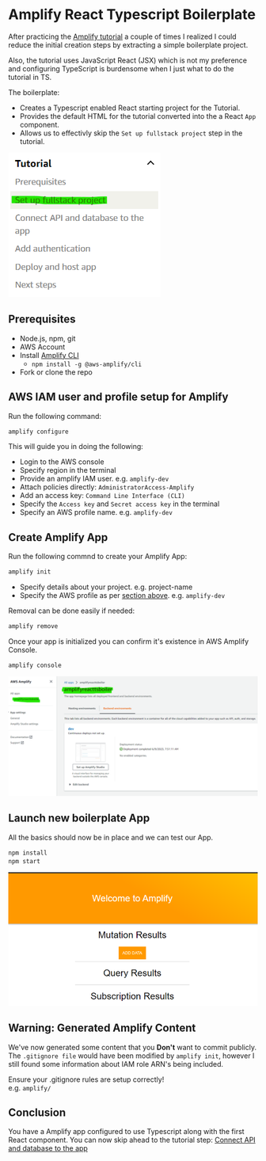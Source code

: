 # Amplify React Typescript Boilerplate

After practicing the [Amplify tutorial](https://docs.amplify.aws/start/getting-started/setup/q/integration/js/#initialize-a-new-backend) a couple of times I realized I could reduce the initial creation steps by extracting a simple boilerplate project.

Also, the tutorial uses JavaScript React (JSX) which is not my preference and configuring TypeScript is burdensome when I just what to do the tutorial in TS.

The boilerplate:
- Creates a Typescript enabled React starting project for the Tutorial.
- Provides the default HTML for the tutorial converted into the a React `App` component.
- Allows us to effectivly skip the `Set up fullstack project` step in the tutorial.

![](/readme-content/tutorial-step.png)

## Prerequisites

- Node.js, npm, git
- AWS Account
- Install [Amplify CLI](https://docs.amplify.aws/cli/start/install/)
  - `npm install -g @aws-amplify/cli`
- Fork or clone the repo

## AWS IAM user and profile setup for Amplify

Run the following command:
```bash
amplify configure
```

This will guide you in doing the following:
- Login to the AWS console
- Specify region in the terminal
- Provide an amplify IAM user. e.g. `amplify-dev`
- Attach policies directly: `AdministratorAccess-Amplify`
- Add an access key: `Command Line Interface (CLI)`
- Specify the `Access key` and `Secret access key` in the terminal
- Specify an AWS profile name. e.g. `amplify-dev`

## Create Amplify App

Run the following commnd to create your Amplify App:
```bash
amplify init
```

- Specify details about your project. e.g. project-name
- Specify the AWS profile as per [section above](#aws-iam-user-profile-setup-for-amplify). e.g. `amplify-dev`

Removal can be done easily if needed:
```bash
amplify remove
```

Once your app is initialized you can confirm it's existence in AWS Amplify Console.  
```bash
amplify console
```

![amplify app screenshot](/readme-content/amplify-app.png)

## Launch new boilerplate App

All the basics should now be in place and we can test our App.

```bash
npm install
npm start
```
![boilerplate app](/readme-content/boilerplate-app.png)

## Warning: Generated Amplify Content

We've now generated some content that you **Don't** want to commit publicly.
The `.gitignore file` would have been modified by `amplify init`, however I still found some information about IAM role ARN's being included.

Ensure your .gitignore rules are setup correctly!  
e.g. `amplify/`

## Conclusion

You have a Amplify app configured to use Typescript along with the first React component. You can now skip ahead to the tutorial step: [Connect API and database to the app](https://docs.amplify.aws/start/getting-started/data-model/q/integration/react/)
